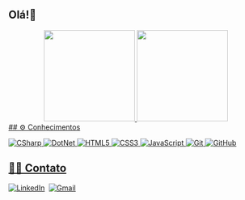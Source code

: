 ## Olá!🐌
<div align="center">
  <a href="https://github.com/alexsoulz">
  <img height="180em" src="https://github-readme-stats.vercel.app/api/top-langs/?username=alexsoulz&theme=radical&hide_border=true&include_all_commits=false&count_private=false&layout=compact"/>
  <img height="180em" src="https://github-readme-stats.vercel.app/api/top-langs/?username=alexsoulz&theme=radical&hide_border=true&include_all_commits=false&count_private=false&layout=compact"/>
</div>
## ⚙️ Conhecimentos

![CSharp](https://img.shields.io/badge/C%23-239120?style=for-the-badge&logo=c-sharp&logoColor=white)
![DotNet](https://img.shields.io/badge/.NET-5C2D91?style=for-the-badge&logo=.net&logoColor=white)
![HTML5](https://img.shields.io/badge/html5%20-%23E34F26.svg?&style=for-the-badge&logo=html5&logoColor=white)
![CSS3](https://img.shields.io/badge/css3%20-%231572B6.svg?&style=for-the-badge&logo=css3&logoColor=white)
![JavaScript](https://img.shields.io/badge/javascript%20-%23323330.svg?&style=for-the-badge&logo=javascript&logoColor=%23F7DF1E&color=3d3919)
![Git](https://img.shields.io/badge/git%20-%23F05033.svg?&style=for-the-badge&logo=git&logoColor=white&Color=c95410)
![GitHub](https://img.shields.io/badge/github%20-%23121011.svg?&style=for-the-badge&logo=github&logoColor=white&color=283238)


 
## 🤝🏻 Contato

<p align="center">

<a href="https://www.linkedin.com/in/alexsoulz/"><img src="https://img.shields.io/badge/linkedin-%230077B5.svg?&style=for-the-badge&logo=linkedin&logoColor=white" alt="LinkedIn" /></a>&nbsp;
<a href="aleqsiwav@gmail.com"><img src="https://img.shields.io/badge/gmail-%23D14836.svg?&style=for-the-badge&logo=gmail&logoColor=white" alt="Gmail"/></a>&nbsp;
</p>
</div>  
